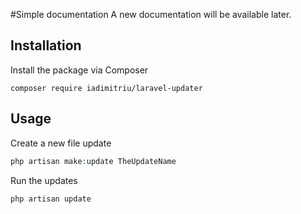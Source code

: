 #Simple documentation
A new documentation will be available later.

## Installation

Install the package via Composer

`composer require iadimitriu/laravel-updater`

## Usage

Create a new file update

```php
php artisan make:update TheUpdateName
```

Run the updates
```php
php artisan update
```
